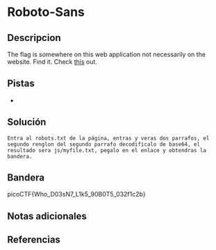 # Roboto-Sans

## Descripcion
The flag is somewhere on this web application not necessarily on the website. Find it. Check [this](http://saturn.picoctf.net:64271/) out.

## Pistas
- 

## Solución

```
Entra al robots.txt de la página, entras y veras dos parrafos, el segundo renglon del segundo parrafo decodificalo de base64, el resultado sera js/myfile.txt, pegalo en el enlace y obtendras la bandera.
```

## Bandera
picoCTF{Who_D03sN7_L1k5_90B0T5_032f1c2b}

## Notas adicionales

## Referencias
